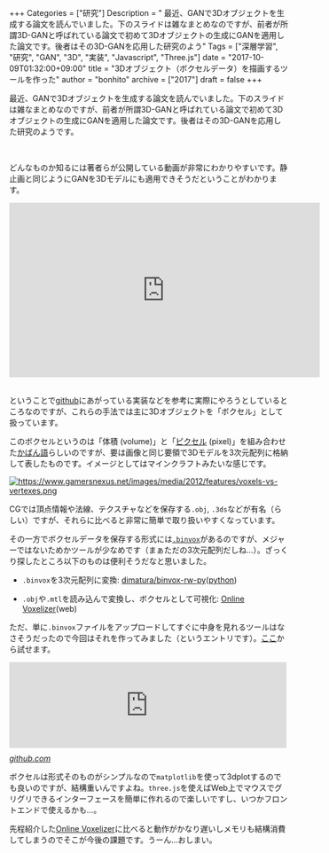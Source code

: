 +++
Categories = ["研究"]
Description = " 最近、GANで3Dオブジェクトを生成する論文を読んでいました。下のスライドは雑なまとめなのですが、前者が所謂3D-GANと呼ばれている論文で初めて3Dオブジェクトの生成にGANを適用した論文です。後者はその3D-GANを応用した研究のよう"
Tags = ["深層学習", "研究", "GAN", "3D", "実装", "Javascript", "Three.js"]
date = "2017-10-09T01:32:00+09:00"
title = "3Dオブジェクト（ボクセルデータ）を描画するツールを作った"
author = "bonhito"
archive = ["2017"]
draft = false
+++

<body>
<p>最近、GANで3Dオブジェクトを生成する論文を読んでいました。下のスライドは雑なまとめなのですが、前者が所謂3D-GANと呼ばれている論文で初めて3Dオブジェクトの生成にGANを適用した論文です。後者はその3D-GANを応用した研究のようです。</p>

<div style="width: 100%; display: flex; justify-content: space-around;">
<script async class="speakerdeck-embed" data-id="f2cc2ea6c2ba4a51aba20235e9cdf413" data-ratio="1.33333333333333" src="//speakerdeck.com/assets/embed.js"></script>
<script async class="speakerdeck-embed" data-id="b1bd4d40396541899cbe3b21c498f94c" data-ratio="1.33333333333333" src="//speakerdeck.com/assets/embed.js"></script>
</div>


<p><br>
どんなものか知るには著者らが公開している動画が非常にわかりやすいです。静止画と同じようにGANを3Dモデルにも適用できそうだということがわかります。</p>

<div align="center">
<iframe width="560" height="315" src="https://www.youtube.com/embed/mfx7uAkUtCI" frameborder="0" allowfullscreen></iframe>
</div>


<p><br>
ということで<a class="keyword" href="http://d.hatena.ne.jp/keyword/github">github</a>にあがっている実装などを参考に実際にやろうとしているところなのですが、これらの手法では主に3Dオブジェクトを「ボクセル」として扱っています。</p>

<p>このボクセルというのは「体積 (volume)」と「<a class="keyword" href="http://d.hatena.ne.jp/keyword/%A5%D4%A5%AF%A5%BB%A5%EB">ピクセル</a> (pixel)」を組み合わせた<a class="keyword" href="http://d.hatena.ne.jp/keyword/%A4%AB%A4%D0%A4%F3%B8%EC">かばん語</a>らしいのですが、要は画像と同じ要領で3Dモデルを3次元配列に格納して表したものです。イメージとしてはマインクラフトみたいな感じです。</p>

<p><a href="https://www.gamersnexus.net/images/media/2012/features/voxels-vs-vertexes.png" class="http-image" target="_blank"><img src="https://www.gamersnexus.net/images/media/2012/features/voxels-vs-vertexes.png" class="http-image" alt="https://www.gamersnexus.net/images/media/2012/features/voxels-vs-vertexes.png"></a></p>

<p>CGでは頂点情報や法線、テクスチャなどを保存する<code>.obj</code>, <code>.3ds</code>などが有名（らしい）ですが、それらに比べると非常に簡単で取り扱いやすくなっています。</p>

<p>その一方でボクセルデータを保存する形式には<a href="http://www.patrickmin.com/binvox/binvox.html"><code>.binvox</code></a>があるのですが、メジャーではないためかツールが少なめです（まぁただの3次元配列だしね…）。ざっくり探したところ以下のものは便利そうだなと思いました。</p>

<ul>
<li><p><code>.binvox</code>を3次元配列に変換: <a href="https://github.com/dimatura/binvox-rw-py">dimatura/binvox-rw-py</a>(<a class="keyword" href="http://d.hatena.ne.jp/keyword/python">python</a>)</p></li>
<li><p><code>.obj</code>や<code>.mtl</code>を読み込んで変換し、ボクセルとして可視化: <a href="http://drububu.com/miscellaneous/voxelizer/">Online Voxelizer</a>(web)</p></li>
</ul>


<p>ただ、単に<code>.binvox</code>ファイルをアップロードしてすぐに中身を見れるツールはなさそうだったので今回はそれを作ってみました（というエントリです）。<a href="https://piyo56.github.io/simple_voxel_viewer/index.html">ここ</a>から試せます。</p>

<p><iframe src="https://hatenablog-parts.com/embed?url=https%3A%2F%2Fgithub.com%2Fpiyo56%2Fsimple_voxel_viewer" title="piyo56/simple_voxel_viewer" class="embed-card embed-webcard" scrolling="no" frameborder="0" style="display: block; width: 100%; height: 155px; max-width: 500px; margin: 10px 0px;"></iframe><cite class="hatena-citation"><a href="https://github.com/piyo56/simple_voxel_viewer">github.com</a></cite></p>

<p>ボクセルは形式そのものがシンプルなので<code>matplotlib</code>を使って3dplotするのでも良いのですが、結構重いんですよね。<code>three.js</code>を使えばWeb上でマウスでグリグリできるインターフェースを簡単に作れるので楽しいですし、いつかフロントエンドで使えるかも…。</p>

<p>先程紹介した<a href="http://drububu.com/miscellaneous/voxelizer/">Online Voxelizer</a>に比べると動作がかなり遅いしメモリも結構消費してしまうのでそこが今後の課題です。うーん…おしまい。</p>
</body>
